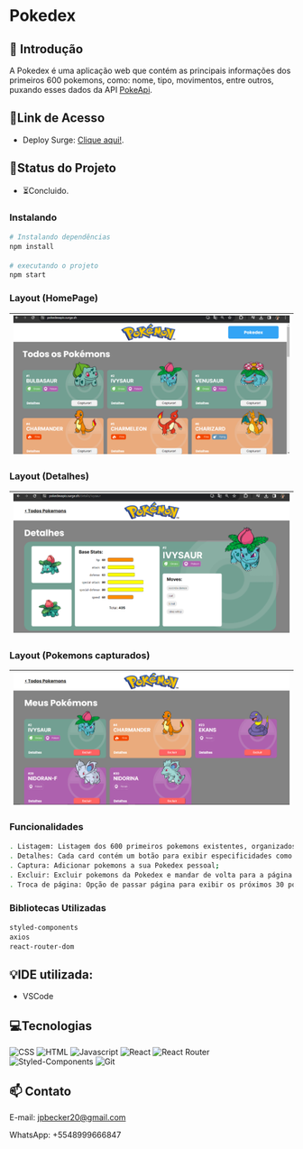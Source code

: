 # Pokedex

## 📖 Introdução 

A Pokedex é uma aplicação web que contém as principais informações dos primeiros 600 pokemons, como: nome, tipo, movimentos, entre outros, puxando esses dados da API [PokeApi](https://pokeapi.co/).

## 🔗Link de Acesso
- Deploy Surge: [Clique aqui!](https://pokedexapis.surge.sh/).

## 🧭Status do Projeto
- ⏳Concluido.

### Instalando
```bash
# Instalando dependências
npm install

# executando o projeto
npm start
```

### Layout (HomePage)

| <img src="./public/printPokedex.png" width=600><br> |
| :---: |

### Layout (Detalhes)

| <img src="./public/printPokedexDetalhes.png" width=600><br> |
| :---: |

### Layout (Pokemons capturados)

| <img src="./public/printPokedexMeusPok.png" width=600><br> |
| :---: |

### Funcionalidades
```bash
. Listagem: Listagem dos 600 primeiros pokemons existentes, organizados por página (30 em cada);
. Detalhes: Cada card contém um botão para exibir especificidades como Base Stats (estatisticas) e Movimentos ao ser clicado;
. Captura: Adicionar pokemons a sua Pokedex pessoal;
. Excluir: Excluir pokemons da Pokedex e mandar de volta para a página principal;
. Troca de página: Opção de passar página para exibir os próximos 30 pokemons;
```

### Bibliotecas Utilizadas

```bash
styled-components
axios
react-router-dom
```

## 💡IDE utilizada:
- VSCode

## 💻Tecnologias 

![CSS](https://img.shields.io/badge/CSS3-1572B6?style=for-the-badge&logo=css3&logoColor=white)
![HTML](https://img.shields.io/badge/HTML5-E34F26?style=for-the-badge&logo=html5&logoColor=white)
![Javascript](https://img.shields.io/badge/JavaScript-323330?style=for-the-badge&logo=javascript&logoColor=F7DF1E)
![React](https://img.shields.io/badge/React-20232A?style=for-the-badge&logo=react&logoColor=61DAFB)
![React Router](https://img.shields.io/badge/React_Router-CA4245?style=for-the-badge&logo=react-router&logoColor=white)
![Styled-Components](https://img.shields.io/badge/styled--components-DB7093?style=for-the-badge&logo=styled-components&logoColor=white)
![Git](https://img.shields.io/badge/GIT-E44C30?style=for-the-badge&logo=git&logoColor=white)

## 📫 Contato

E-mail: jpbecker20@gmail.com

WhatsApp: +5548999666847
